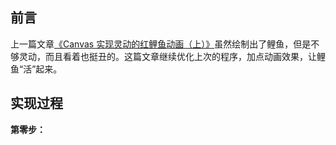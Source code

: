 ## 前言

上一篇文章[《Canvas 实现灵动的红鲤鱼动画（上）》](http://www.cnblogs.com/smallchen/p/canvas-fish.html)虽然绘制出了鲤鱼，但是不够灵动，而且看着也挺丑的。这篇文章继续优化上次的程序，加点动画效果，让鲤鱼“活”起来。

## 实现过程

**第零步：**

